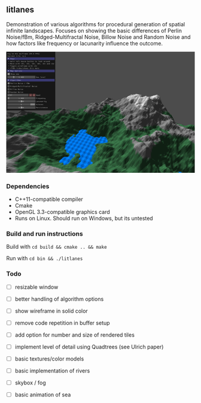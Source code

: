 ## litlanes

Demonstration of various algorithms for procedural generation of spatial
infinite landscapes. Focuses on showing the basic differences of Perlin
Noise/fBm, Ridged-Multifractal Noise, Billow Noise and Random Noise and how
factors like frequency or lacunarity influence the outcome.

![Screenshot](/screenshot.png)

### Dependencies

- C++11-compatible compiler
- Cmake
- OpenGL 3.3-compatible graphics card
- Runs on Linux. Should run on Windows, but its untested

### Build and run instructions

Build with `cd build && cmake .. && make`

Run with `cd bin && ./litlanes`

### Todo

-[ ] resizable window
-[ ] better handling of algorithm options
-[ ] show wireframe in solid color
-[ ] remove code repetition in buffer setup
-[ ] add option for number and size of rendered tiles
-[ ] implement level of detail using Quadtrees (see Ulrich paper)
-[ ] basic textures/color models
-[ ] basic implementation of rivers
-[ ] skybox / fog
-[ ] basic animation of sea

